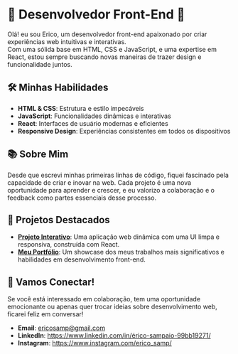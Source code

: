 # 🌟 Desenvolvedor Front-End 🌟

<p>Olá! eu sou Erico, um desenvolvedor front-end apaixonado por criar experiências web intuitivas e interativas. <br/>Com uma sólida base em HTML, CSS e JavaScript, e uma expertise em React, estou sempre buscando novas maneiras de trazer design e funcionalidade juntos.<p/>

## 🛠️ Minhas Habilidades

- **HTML & CSS**: Estrutura e estilo impecáveis
- **JavaScript**: Funcionalidades dinâmicas e interativas
- **React**: Interfaces de usuário modernas e eficientes
- **Responsive Design**: Experiências consistentes em todos os dispositivos

## 📚 Sobre Mim

<p>Desde que escrevi minhas primeiras linhas de código, fiquei fascinado pela capacidade de criar e inovar na web. Cada projeto é uma nova oportunidade para aprender e crescer, e eu valorizo a colaboração e o feedback como partes essenciais desse processo.<p/>

## 🌟 Projetos Destacados

- **[Projeto Interativo](https://github.com/seu-usuario/projeto-interativo)**: Uma aplicação web dinâmica com uma UI limpa e responsiva, construída com React.
- **[Meu Portfólio](https://github.com/seu-usuario/portfolio)**: Um showcase dos meus trabalhos mais significativos e habilidades em desenvolvimento front-end.

## 🤝 Vamos Conectar!

Se você está interessado em colaboração, tem uma oportunidade emocionante ou apenas quer trocar ideias sobre desenvolvimento web, ficarei feliz em conversar!

- **Email**: ericosamp@gmail.com
- **LinkedIn**: <link target="_blank">https://www.linkedin.com/in/érico-sampaio-99bb19271/<link/>
- **Instagram**: <link target="_blank">https://www.instagram.com/erico_samp/<link/>
